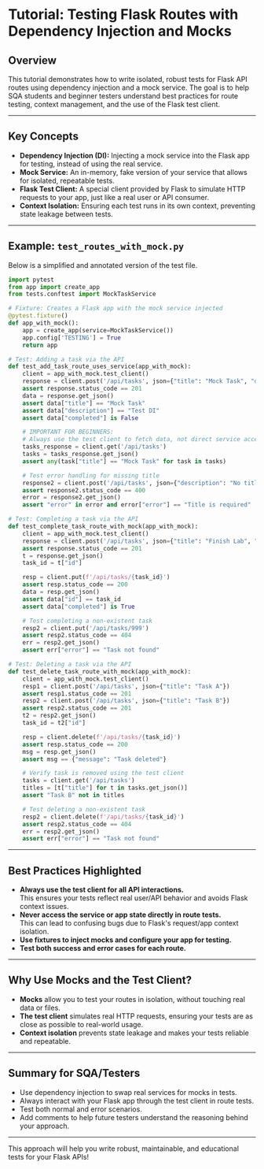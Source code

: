 # Tutorial: Testing Flask Routes with Dependency Injection and Mocks

## Overview

This tutorial demonstrates how to write isolated, robust tests for Flask API routes using dependency injection and a mock service. The goal is to help SQA students and beginner testers understand best practices for route testing, context management, and the use of the Flask test client.

---

## Key Concepts

- **Dependency Injection (DI):** Injecting a mock service into the Flask app for testing, instead of using the real service.
- **Mock Service:** An in-memory, fake version of your service that allows for isolated, repeatable tests.
- **Flask Test Client:** A special client provided by Flask to simulate HTTP requests to your app, just like a real user or API consumer.
- **Context Isolation:** Ensuring each test runs in its own context, preventing state leakage between tests.

---

## Example: `test_routes_with_mock.py`

Below is a simplified and annotated version of the test file.

```python
import pytest
from app import create_app
from tests.conftest import MockTaskService

# Fixture: Creates a Flask app with the mock service injected
@pytest.fixture()
def app_with_mock():
    app = create_app(service=MockTaskService())
    app.config['TESTING'] = True
    return app

# Test: Adding a task via the API
def test_add_task_route_uses_service(app_with_mock):
    client = app_with_mock.test_client()
    response = client.post('/api/tasks', json={"title": "Mock Task", "description": "Test DI"})
    assert response.status_code == 201
    data = response.get_json()
    assert data["title"] == "Mock Task"
    assert data["description"] == "Test DI"
    assert data["completed"] is False

    # IMPORTANT FOR BEGINNERS:
    # Always use the test client to fetch data, not direct service access!
    tasks_response = client.get('/api/tasks')
    tasks = tasks_response.get_json()
    assert any(task["title"] == "Mock Task" for task in tasks)

    # Test error handling for missing title
    response2 = client.post('/api/tasks', json={"description": "No title here"})
    assert response2.status_code == 400
    error = response2.get_json()
    assert "error" in error and error["error"] == "Title is required"

# Test: Completing a task via the API
def test_complete_task_route_with_mock(app_with_mock):
    client = app_with_mock.test_client()
    response = client.post('/api/tasks', json={"title": "Finish Lab", "description": "Complete Sprint 3 Lab 2"})
    assert response.status_code == 201
    t = response.get_json()
    task_id = t["id"]

    resp = client.put(f'/api/tasks/{task_id}')
    assert resp.status_code == 200
    data = resp.get_json()
    assert data["id"] == task_id
    assert data["completed"] is True

    # Test completing a non-existent task
    resp2 = client.put('/api/tasks/999')
    assert resp2.status_code == 404
    err = resp2.get_json()
    assert err["error"] == "Task not found"

# Test: Deleting a task via the API
def test_delete_task_route_with_mock(app_with_mock):
    client = app_with_mock.test_client()
    resp1 = client.post('/api/tasks', json={"title": "Task A"})
    assert resp1.status_code == 201
    resp2 = client.post('/api/tasks', json={"title": "Task B"})
    assert resp2.status_code == 201
    t2 = resp2.get_json()
    task_id = t2["id"]

    resp = client.delete(f'/api/tasks/{task_id}')
    assert resp.status_code == 200
    msg = resp.get_json()
    assert msg == {"message": "Task deleted"}

    # Verify task is removed using the test client
    tasks = client.get('/api/tasks')
    titles = [t["title"] for t in tasks.get_json()]
    assert "Task B" not in titles

    # Test deleting a non-existent task
    resp2 = client.delete(f'/api/tasks/{task_id}')
    assert resp2.status_code == 404
    err = resp2.get_json()
    assert err["error"] == "Task not found"
```

---

## Best Practices Highlighted

- **Always use the test client for all API interactions.**  
  This ensures your tests reflect real user/API behavior and avoids Flask context issues.
- **Never access the service or app state directly in route tests.**  
  This can lead to confusing bugs due to Flask's request/app context isolation.
- **Use fixtures to inject mocks and configure your app for testing.**
- **Test both success and error cases for each route.**

---

## Why Use Mocks and the Test Client?

- **Mocks** allow you to test your routes in isolation, without touching real data or files.
- **The test client** simulates real HTTP requests, ensuring your tests are as close as possible to real-world usage.
- **Context isolation** prevents state leakage and makes your tests reliable and repeatable.

---

## Summary for SQA/Testers

- Use dependency injection to swap real services for mocks in tests.
- Always interact with your Flask app through the test client in route tests.
- Test both normal and error scenarios.
- Add comments to help future testers understand the reasoning behind your approach.

---

This approach will help you write robust, maintainable, and educational tests for your Flask APIs!
